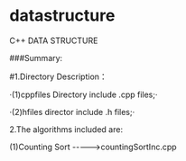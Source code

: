 # datastructure
C++ DATA STRUCTURE

###Summary:

#1.Directory Description：

  ·(1)cppfiles Directory include .cpp files;·

  ·(2)hfiles director include .h files;·
  
2.The algorithms included are:

  (1)Counting Sort ----->countingSortInc.cpp
